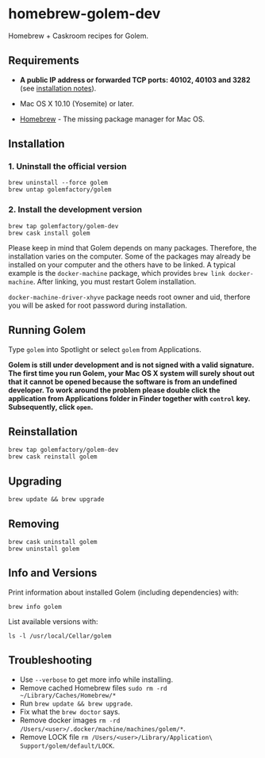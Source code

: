 homebrew-golem-dev
=================

Homebrew + Caskroom recipes for Golem.

## Requirements
- __A public IP address or forwarded TCP ports: 40102, 40103 and 3282__ (see [installation notes](https://github.com/golemfactory/golem/wiki/Installation)).

- Mac OS X 10.10 (Yosemite) or later.

- [Homebrew](https://brew.sh/) - The missing package manager for Mac OS.

## Installation

### 1. Uninstall the official version
```
brew uninstall --force golem
brew untap golemfactory/golem
```

### 2. Install the development version
```
brew tap golemfactory/golem-dev
brew cask install golem
```
Please keep in mind that Golem depends on many packages. Therefore, the installation varies on the computer. Some of the packages may already be installed on your computer and the others have to be linked. A typical example is the `docker-machine` package, which provides `brew link docker-machine`. After linking, you must restart Golem installation.

`docker-machine-driver-xhyve` package needs root owner and uid, therfore you will be asked for root password during installation.

## Running Golem
Type `golem` into Spotlight or select `golem` from Applications.

__Golem is still under development and is not signed with a valid signature.
The first time you run Golem, your Mac OS X system will surely shout out that it cannot be opened because the software is from an undefined developer. To work around the problem please double click the application from Applications folder in Finder together with `control` key. Subsequently, click `open`.__

## Reinstallation
```
brew tap golemfactory/golem-dev
brew cask reinstall golem
```

## Upgrading
```
brew update && brew upgrade
```

## Removing
```
brew cask uninstall golem
brew uninstall golem
```

## Info and Versions
Print information about installed Golem (including dependencies) with:
```
brew info golem
```

List available versions with:
```
ls -l /usr/local/Cellar/golem
```

## Troubleshooting

* Use `--verbose` to get more info while installing.
* Remove cached Homebrew files `sudo rm -rd ~/Library/Caches/Homebrew/*`
* Run `brew update && brew upgrade`.
* Fix what the `brew doctor` says.
* Remove docker images `rm -rd /Users/<user>/.docker/machine/machines/golem/*`.
* Remove LOCK file `rm /Users/<user>/Library/Application\ Support/golem/default/LOCK`.
